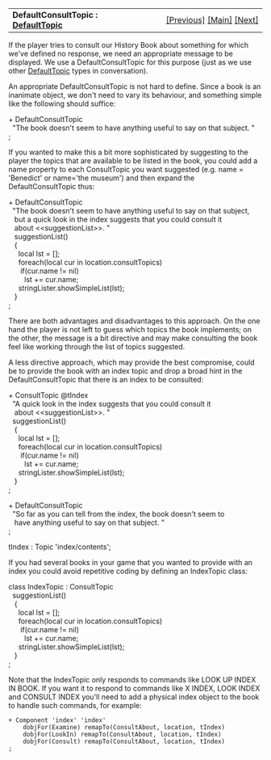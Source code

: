 <table width="100%" data-border="0" data-cellspacing="0"
data-cellpadding="3" data-bgcolor="#C0C0C0">
<colgroup>
<col style="width: 50%" />
<col style="width: 50%" />
</colgroup>
<tbody>
<tr>
<td style="text-align: left;"><strong>DefaultConsultTopic : <a
href="defaulttopics-overview.htm">DefaultTopic</a><br />
</strong></td>
<td style="text-align: right;"><a href="consulttopic.htm">[Previous]</a>
<a href="generalintroduction.htm">[Main]</a> <a
href="scoring-overview.htm">[Next]</a></td>
</tr>
</tbody>
</table>

  
If the player tries to consult our History Book about something for
which we've defined no response, we need an appropriate message to be
displayed. We use a DefaultConsultTopic for this purpose (just as we use
other [DefaultTopic](defaulttopics-overview.htm) types in
conversation).  
  
An appropriate DefaultConsultTopic is not hard to define. Since a book
is an inanimate object, we don't need to vary its behaviour, and
something simple like the following should suffice:  
  
+ DefaultConsultTopic  
  "The book doesn't seem to have anything useful to say on that subject. "  
;  
  
If you wanted to make this a bit more sophisticated by suggesting to the
player the topics that are available to be listed in the book, you could
add a name property to each ConsultTopic you want suggested (e.g. name =
'Benedict' or name='the museum') and then expand the DefaultConsultTopic
thus:  
  
+ DefaultConsultTopic  
  "The book doesn't seem to have anything useful to say on that subject,  
   but a quick look in the index suggests that you could consult it   
   about \<\<suggestionList\>\>. "  
   suggestionList()  
   {  
     local lst = \[\];  
     foreach(local cur in location.consultTopics)  
      if(cur.name != nil)  
        lst += cur.name;  
     stringLister.showSimpleList(lst);  
   }  
;  
  
There are both advantages and disadvantages to this approach. On the one
hand the player is not left to guess which topics the book implements;
on the other, the message is a bit directive and may make consulting the
book feel like working through the list of topics suggested.  
  
A less directive approach, which may provide the best compromise, could
be to provide the book with an index topic and drop a broad hint in the
DefaultConsultTopic that there is an index to be consulted:  
  
+ ConsultTopic @tIndex  
  "A quick look in the index suggests that you could consult it   
   about \<\<suggestionList\>\>. "  
  suggestionList()  
   {  
     local lst = \[\];  
     foreach(local cur in location.consultTopics)  
      if(cur.name != nil)  
        lst += cur.name;  
     stringLister.showSimpleList(lst);  
   }  
;  
  
  
+ DefaultConsultTopic  
  "So far as you can tell from the index, the book doesn't seem to   
   have anything useful to say on that subject. "     
;  
  
tIndex : Topic 'index/contents';  
  
If you had several books in your game that you wanted to provide with an
index you could avoid repetitive coding by defining an IndexTopic
class:  
  
class IndexTopic : ConsultTopic  
  suggestionList()  
   {  
     local lst = \[\];  
     foreach(local cur in location.consultTopics)  
      if(cur.name != nil)  
        lst += cur.name;  
     stringLister.showSimpleList(lst);  
   }  
;  
  
  
Note that the IndexTopic only responds to commands like LOOK UP INDEX IN
BOOK. If you want it to respond to commands like X INDEX, LOOK INDEX and
CONSULT INDEX you'll need to add a physical index object to the book to
handle such commands, for example:  

    + Component 'index' 'index'
        dobjFor(Examine) remapTo(ConsultAbout, location, tIndex)
        dobjFor(LookIn) remapTo(ConsultAbout, location, tIndex)
        dobjFor(Consult) remapTo(ConsultAbout, location, tIndex)
    ;
